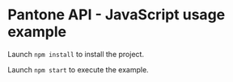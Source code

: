 # Pantone API - JavaScript usage example

Launch `npm install` to install the project.

Launch `npm start` to execute the example.